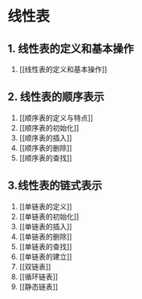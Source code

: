 # 线性表

## 1. 线性表的定义和基本操作

1. [[线性表的定义和基本操作]]

## 2. 线性表的顺序表示

1. [[顺序表的定义与特点]]
2. [[顺序表的初始化]]
3. [[顺序表的插入]]
4. [[顺序表的删除]]
5. [[顺序表的查找]]

## 3.线性表的链式表示

1. [[单链表的定义]]
2. [[单链表的初始化]]
3. [[单链表的插入]]
4. [[单链表的删除]]
5. [[单链表的查找]]
6. [[单链表的建立]]
7. [[双链表]]
8. [[循环链表]]
9. [[静态链表]]

